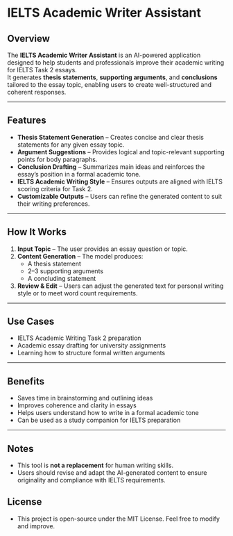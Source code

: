 # IELTS Academic Writer Assistant

## Overview
The **IELTS Academic Writer Assistant** is an AI-powered application designed to help students and professionals improve their academic writing for IELTS Task 2 essays.  
It generates **thesis statements**, **supporting arguments**, and **conclusions** tailored to the essay topic, enabling users to create well-structured and coherent responses.

---

## Features
- **Thesis Statement Generation** – Creates concise and clear thesis statements for any given essay topic.  
- **Argument Suggestions** – Provides logical and topic-relevant supporting points for body paragraphs.  
- **Conclusion Drafting** – Summarizes main ideas and reinforces the essay’s position in a formal academic tone.  
- **IELTS Academic Writing Style** – Ensures outputs are aligned with IELTS scoring criteria for Task 2.  
- **Customizable Outputs** – Users can refine the generated content to suit their writing preferences.  

---

## How It Works
1. **Input Topic** – The user provides an essay question or topic.  
2. **Content Generation** – The model produces:
   - A thesis statement  
   - 2–3 supporting arguments  
   - A concluding statement  
3. **Review & Edit** – Users can adjust the generated text for personal writing style or to meet word count requirements.  

---

## Use Cases
- IELTS Academic Writing Task 2 preparation  
- Academic essay drafting for university assignments  
- Learning how to structure formal written arguments  

---

## Benefits
- Saves time in brainstorming and outlining ideas  
- Improves coherence and clarity in essays  
- Helps users understand how to write in a formal academic tone  
- Can be used as a study companion for IELTS preparation  

---

## Notes
- This tool is **not a replacement** for human writing skills.  
- Users should revise and adapt the AI-generated content to ensure originality and compliance with IELTS requirements.  


## License
- This project is open-source under the MIT License. Feel free to modify and improve.

